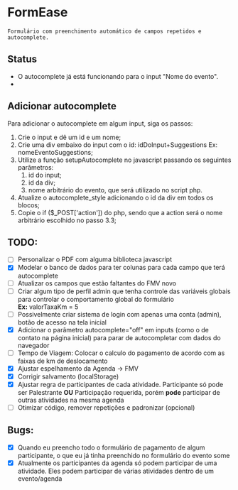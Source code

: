 # FormEase

    Formulário com preenchimento automático de campos repetidos e autocomplete.

## Status

- O autocomplete já está funcionando para o input "Nome do evento". 
- 

## Adicionar autocomplete

Para adicionar o autocomplete em algum input, siga os passos:

1. Crie o input e dê um id e um nome;
2. Crie uma div embaixo do input com o id: idDoInput+Suggestions Ex: nomeEventoSuggestions;
3. Utilize a função setupAutocomplete no javascript passando os seguintes parâmetros:
    1. id do input;
    2. id da div;
    3. nome arbitrário do evento, que será utilizado no script php.
 4. Atualize o autocomplete_style adicionando o id da div em todos os blocos;
 5. Copie o if ($_POST['action']) do php, sendo que a action será o nome arbitrário escolhido no passo 3.3;

## TODO:

- [ ] Personalizar o PDF com alguma biblioteca javascript  
- [x] Modelar o banco de dados para ter colunas para cada campo que terá autocomplete  
- [ ] Atualizar os campos que estão faltantes do FMV novo  
- [ ] Criar algum tipo de perfil admin que tenha controle das variáveis globais para controlar o comportamento global do formulário   
**Ex:** valorTaxaKm = 5  
- [ ] Possivelmente criar sistema de login com apenas uma conta (admin), botão de acesso na tela inicial  
- [x] Adicionar o parâmetro autocomplete="off" em inputs (como o de contato na página inicial) para parar de autocompletar com dados do navegador
- [ ] Tempo de Viagem: Colocar o calculo do pagamento de acordo com as faixas de km de deslocamento  
- [x] Ajustar espelhamento da Agenda -> FMV
- [x] Corrigir salvamento (localStorage)
- [x] Ajustar regra de participantes de cada atividade. Participante só pode ser Palestrante **OU** Participação requerida, porém **pode** participar de outras atividades na mesma agenda
- [ ] Otimizar código, remover repetições e padronizar (opcional)

## Bugs:

- [x] Quando eu preencho todo o formulário de pagamento de algum participante, o que eu já tinha preenchido no formulário do evento some  
- [x] Atualmente os participantes da agenda só podem participar de uma atividade. Eles podem participar de várias atividades dentro de um evento/agenda

